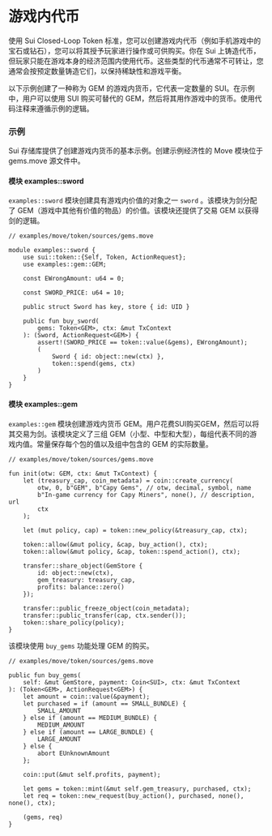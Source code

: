 # 游戏内代币

使用 Sui Closed-Loop Token 标准，您可以创建游戏内代币（例如手机游戏中的宝石或钻石），您可以将其授予玩家进行操作或可供购买。你在 Sui 上铸造代币，但玩家只能在游戏本身的经济范围内使用代币。这些类型的代币通常不可转让，您通常会按预定数量铸造它们，以保持稀缺性和游戏平衡。

以下示例创建了一种称为 GEM 的游戏内货币，它代表一定数量的 SUI。在示例中，用户可以使用 SUI 购买可替代的 GEM，然后将其用作游戏中的货币。使用代码注释来遵循示例的逻辑。

### 示例

Sui 存储库提供了创建游戏内货币的基本示例。创建示例经济性的 Move 模块位于 gems.move 源文件中。

#### 模块 examples::sword

`examples::sword` 模块创建具有游戏内价值的对象之一 `sword` 。该模块为剑分配了 GEM（游戏中其他有价值的物品）的价值。该模块还提供了交易 GEM 以获得剑的逻辑。

```
// examples/move/token/sources/gems.move

module examples::sword {
    use sui::token::{Self, Token, ActionRequest};
    use examples::gem::GEM;

    const EWrongAmount: u64 = 0;

    const SWORD_PRICE: u64 = 10;

    public struct Sword has key, store { id: UID }

    public fun buy_sword(
        gems: Token<GEM>, ctx: &mut TxContext
    ): (Sword, ActionRequest<GEM>) {
        assert!(SWORD_PRICE == token::value(&gems), EWrongAmount);
        (
            Sword { id: object::new(ctx) },
            token::spend(gems, ctx)
        )
    }
}
```

#### 模块 examples::gem

`examples::gem` 模块创建游戏内货币 GEM。用户花费SUI购买GEM，然后可以将其交易为剑。该模块定义了三组 GEM（小型、中型和大型），每组代表不同的游戏内值。常量保存每个包的值以及组中包含的 GEM 的实际数量。

```
// examples/move/token/sources/gems.move

fun init(otw: GEM, ctx: &mut TxContext) {
    let (treasury_cap, coin_metadata) = coin::create_currency(
        otw, 0, b"GEM", b"Capy Gems", // otw, decimal, symbol, name
        b"In-game currency for Capy Miners", none(), // description, url
        ctx
    );

    let (mut policy, cap) = token::new_policy(&treasury_cap, ctx);

    token::allow(&mut policy, &cap, buy_action(), ctx);
    token::allow(&mut policy, &cap, token::spend_action(), ctx);

    transfer::share_object(GemStore {
        id: object::new(ctx),
        gem_treasury: treasury_cap,
        profits: balance::zero()
    });

    transfer::public_freeze_object(coin_metadata);
    transfer::public_transfer(cap, ctx.sender());
    token::share_policy(policy);
}
```

该模块使用 `buy_gems` 功能处理 GEM 的购买。

```
// examples/move/token/sources/gems.move

public fun buy_gems(
    self: &mut GemStore, payment: Coin<SUI>, ctx: &mut TxContext
): (Token<GEM>, ActionRequest<GEM>) {
    let amount = coin::value(&payment);
    let purchased = if (amount == SMALL_BUNDLE) {
        SMALL_AMOUNT
    } else if (amount == MEDIUM_BUNDLE) {
        MEDIUM_AMOUNT
    } else if (amount == LARGE_BUNDLE) {
        LARGE_AMOUNT
    } else {
        abort EUnknownAmount
    };

    coin::put(&mut self.profits, payment);

    let gems = token::mint(&mut self.gem_treasury, purchased, ctx);
    let req = token::new_request(buy_action(), purchased, none(), none(), ctx);

    (gems, req)
}
```

